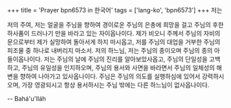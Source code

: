 +++
title = 'Prayer bpn6573 in 한국어'
tags = ['lang-ko', 'bpn6573']
+++
저는

저의 주여, 저는 얼굴을 주님을 향하여 경이로운 주님의 은총에 희망을 걸고 주님의 후한 하사품이 드러나기 만을 바라고 있는 자이옵나이다. 제가 비오니 주께서 주님의 자비의 문으로부터 제가 실망하여 돌아서게 하지 마시옵고, 저를 주님의 대업을 거부한 주님의 피조물 중 하나로 내버리지 마소서.
저의 하느님, 저는 주님의 종이오며 주님의 종의 아들이옵나이다. 저는 주님의 날에 주님의 진리를 알아보았사옵고, 주님의 단일성을 고백하고, 주님의 유일성을 인지하오며, 주님의 용서와 사면을 바라면서 주님의 일체성의 해변을 향하여 나아가고 있사옵나이다. 주님은 주님의 의도를 실행하심에 있어서 강력하시오며, 가장 영광되시고 항상 용서하시는 주님 밖에는 다른 하느님이 없사옵나이다.

-- Bahá'u'lláh
